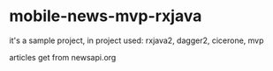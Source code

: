# mobile-news-mvp-rxjava

it's a sample project, in project used: rxjava2, dagger2, cicerone, mvp

articles get from newsapi.org 

